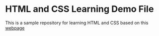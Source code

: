 # HTML and CSS Learning Demo File

This is a sample repository for learning HTML and CSS based on this [webpage](https://aliabdaal.com/about/)
